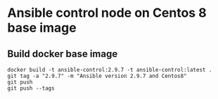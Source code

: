 # Ansible control node on Centos 8 base image

## Build docker base image
```
docker build -t ansible-control:2.9.7 -t ansible-control:latest .
git tag -a "2.9.7" -m "Ansible version 2.9.7 and Centos8"
git push
git push --tags
```
